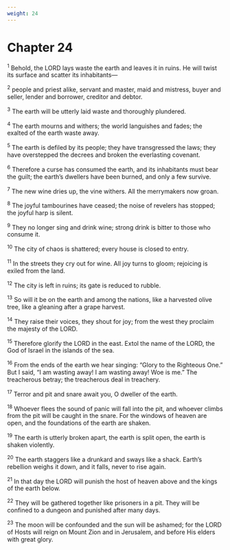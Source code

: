 ```yaml
---
weight: 24
---
```


# Chapter 24

<sup>1</sup> Behold, the LORD lays waste the earth and leaves it in ruins. He will twist its surface and scatter its inhabitants— 

<sup>2</sup> people and priest alike, servant and master, maid and mistress, buyer and seller, lender and borrower, creditor and debtor. 

<sup>3</sup> The earth will be utterly laid waste and thoroughly plundered. 

<sup>4</sup> The earth mourns and withers; the world languishes and fades; the exalted of the earth waste away. 

<sup>5</sup> The earth is defiled by its people; they have transgressed the laws; they have overstepped the decrees and broken the everlasting covenant. 

<sup>6</sup> Therefore a curse has consumed the earth, and its inhabitants must bear the guilt; the earth’s dwellers have been burned, and only a few survive. 

<sup>7</sup> The new wine dries up, the vine withers. All the merrymakers now groan. 

<sup>8</sup> The joyful tambourines have ceased; the noise of revelers has stopped; the joyful harp is silent. 

<sup>9</sup> They no longer sing and drink wine; strong drink is bitter to those who consume it. 

<sup>10</sup> The city of chaos is shattered; every house is closed to entry. 

<sup>11</sup> In the streets they cry out for wine. All joy turns to gloom; rejoicing is exiled from the land. 

<sup>12</sup> The city is left in ruins; its gate is reduced to rubble. 

<sup>13</sup> So will it be on the earth and among the nations, like a harvested olive tree, like a gleaning after a grape harvest. 

<sup>14</sup> They raise their voices, they shout for joy; from the west they proclaim the majesty of the LORD. 

<sup>15</sup> Therefore glorify the LORD in the east. Extol the name of the LORD, the God of Israel in the islands of the sea. 

<sup>16</sup> From the ends of the earth we hear singing: “Glory to the Righteous One.” But I said, “I am wasting away! I am wasting away! Woe is me.” The treacherous betray; the treacherous deal in treachery. 

<sup>17</sup> Terror and pit and snare await you, O dweller of the earth. 

<sup>18</sup> Whoever flees the sound of panic will fall into the pit, and whoever climbs from the pit will be caught in the snare. For the windows of heaven are open, and the foundations of the earth are shaken. 

<sup>19</sup> The earth is utterly broken apart, the earth is split open, the earth is shaken violently. 

<sup>20</sup> The earth staggers like a drunkard and sways like a shack. Earth’s rebellion weighs it down, and it falls, never to rise again. 

<sup>21</sup> In that day the LORD will punish the host of heaven above and the kings of the earth below. 

<sup>22</sup> They will be gathered together like prisoners in a pit. They will be confined to a dungeon and punished after many days. 

<sup>23</sup> The moon will be confounded and the sun will be ashamed; for the LORD of Hosts will reign on Mount Zion and in Jerusalem, and before His elders with great glory. 


